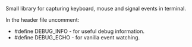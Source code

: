 Small library for capturing keyboard, mouse and signal events in terminal.

In the header file uncomment:
* #define DEBUG_INFO - for useful debug information.
* #define DEBUG_ECHO - for vanilla event watching.

